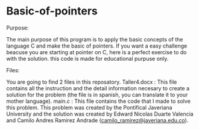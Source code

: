 # Basic-of-pointers
Purpose:  

The main purpose of this program is to apply the basic concepts of the language C and make the basic of pointers. If you want a easy challenge beacuse you are starting at pointer on C, here is a perfect exercise to do with the solution. this code is made for educational purpuse only.

Files:

You are going to find 2 files in this reposatory.
Taller4.docx : This file contains all the instruction and the detail information necesary to create a solution for the problem (the file is in spanish, you can translate it to your mother language).
main.c : This file contains the code that I made to solve this problem.
This problem was created by the Pontifical Javeriana University and the solution  was created by Edward Nicolas Duarte Valencia and Camilo Andres Ramirez Andrade (camilo_ramirez@javeriana.edu.co).
